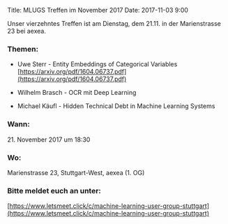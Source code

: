 Title: MLUGS Treffen im November 2017
Date: 2017-11-03 9:00

Unser vierzehntes Treffen ist am Dienstag, dem 21.11. in der Marienstrasse 23 bei aexea.

### Themen:


- Uwe Sterr - Entity Embeddings of Categorical Variables
  [https://arxiv.org/pdf/1604.06737.pdf](https://arxiv.org/pdf/1604.06737.pdf)

- Wilhelm Brasch - OCR mit Deep Learning

- Michael Käufl - Hidden Technical Debt in Machine Learning Systems


### Wann:

<p>21. November 2017 um 18:30</p>  

### Wo:

Marienstrasse 23, Stuttgart-West, aexea (1. OG)

### Bitte meldet euch an unter:
[https://www.letsmeet.click/c/machine-learning-user-group-stuttgart](https://www.letsmeet.click/c/machine-learning-user-group-stuttgart)
